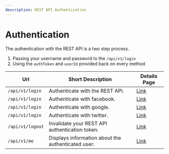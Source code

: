 ```yaml
---
description: REST API Authentication
---
```


# Authentication

The authentication with the REST API is a two step process.

1. Passing your username and password to the `/api/v1/login`
2. Using the `authToken` and `userId` provided back on every method

| Url              | Short Description                                  | Details Page        |
| ---------------- | -------------------------------------------------- | ------------------- |
| `/api/v1/login`  | Authenticate with the REST API.                    | [Link](login.md)    |
| `/api/v1/login`  | Authenticate with facebook.                        | [Link](facebook.md) |
| `/api/v1/login`  | Authenticate with google.                          | [Link](google.md)   |
| `/api/v1/login`  | Authenticate with twitter.                         | [Link](twitter.md)  |
| `/api/v1/logout` | Invalidate your REST API authentication token.     | [Link](logout.md)   |
| `/api/v1/me`     | Displays information about the authenticated user. | [Link](me.md)       |

